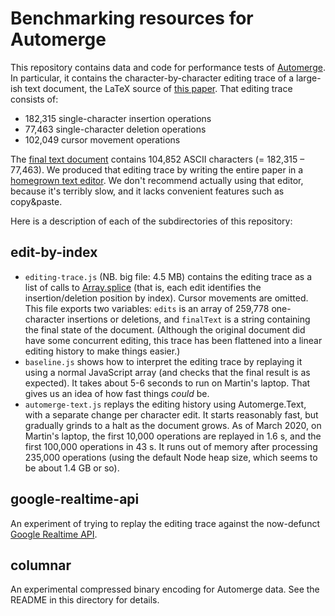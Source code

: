 Benchmarking resources for Automerge
====================================

This repository contains data and code for performance tests of
[Automerge](https://github.com/automerge/automerge). In particular, it
contains the character-by-character editing trace of a large-ish text
document, the LaTeX source of [this paper](https://arxiv.org/abs/1608.03960).
That editing trace consists of:

* 182,315 single-character insertion operations
* 77,463 single-character deletion operations
* 102,049 cursor movement operations

The [final text document](https://github.com/trvedata/json-crdt-tpds/blob/master/trvesync.tex)
contains 104,852 ASCII characters (= 182,315 – 77,463).
We produced that editing trace by writing the entire paper in a
[homegrown text editor](https://github.com/trvedata/trvesync/blob/master/ruby/bin/crdt-editor).
We don't recommend actually using that editor, because it's terribly slow, and
it lacks convenient features such as copy&paste.

Here is a description of each of the subdirectories of this repository:

edit-by-index
-------------

* `editing-trace.js` (NB. big file: 4.5 MB) contains the editing trace as a list of
  calls to [Array.splice](https://developer.mozilla.org/en-US/docs/Web/JavaScript/Reference/Global_Objects/Array/splice)
  (that is, each edit identifies the insertion/deletion position by index).
  Cursor movements are omitted. This file exports two variables:
  `edits` is an array of 259,778 one-character insertions or
  deletions, and `finalText` is a string containing the final state of the document.
  (Although the original document did have some concurrent editing, this trace has
  been flattened into a linear editing history to make things easier.)
* `baseline.js` shows how to interpret the editing trace by replaying it using a
  normal JavaScript array (and checks that the final result is as expected).
  It takes about 5-6 seconds to run on Martin's laptop. That gives us an idea of
  how fast things *could* be.
* `automerge-text.js` replays the editing history using Automerge.Text, with a
  separate change per character edit. It starts reasonably fast, but gradually grinds
  to a halt as the document grows. As of March 2020, on Martin's laptop, the first
  10,000 operations are replayed in 1.6 s, and the first 100,000 operations in 43 s.
  It runs out of memory after processing 235,000 operations (using the default Node
  heap size, which seems to be about 1.4 GB or so).


google-realtime-api
-------------------

An experiment of trying to replay the editing trace against the now-defunct
[Google Realtime API](https://developers.google.com/realtime/deprecation).

columnar
--------

An experimental compressed binary encoding for Automerge data.
See the README in this directory for details.
